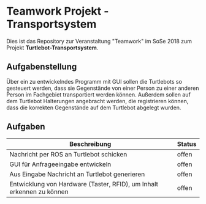 # Teamwork Projekt - Transportsystem

Dies ist das Repository zur Veranstaltung "Teamwork" im SoSe 2018 zum Projekt **Turtlebot-Transportsystem**.


## Aufgabenstellung

Über ein zu entwickelndes Programm mit GUI sollen die Turtlebots so gesteuert werden, dass sie Gegenstände von einer Person zu einer anderen Person im Fachgebiet transportiert werden können. Außerdem sollen auf dem Turtlebot Halterungen angebracht werden, die registrieren können, dass die korrekten Gegenstände auf dem Turtlebot abgelegt wurden. 


## Aufgaben

| Beschreibung | Status |
| - | - |
| Nachricht per ROS an Turtlebot schicken | offen |
| GUI für Anfrageeingabe entwickeln | offen |
| Aus Eingabe Nachricht an Turtlebot generieren | offen |
| Entwicklung von Hardware (Taster, RFID), um Inhalt erkennen zu können| offen |
 